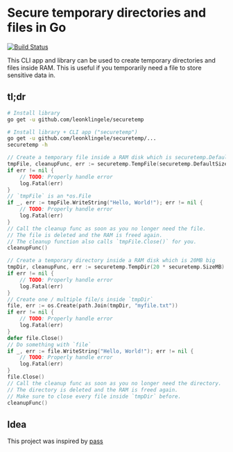# Secure temporary directories and files in Go

[![Build Status](https://travis-ci.org/leonklingele/securetemp.svg?branch=master)](https://travis-ci.org/leonklingele/securetemp)

This CLI app and library can be used to create temporary directories and files inside RAM.
This is useful if you temporarily need a file to store sensitive data in.

## tl;dr

```sh
# Install library
go get -u github.com/leonklingele/securetemp

# Install library + CLI app ("securetemp")
go get -u github.com/leonklingele/securetemp/...
securetemp -h
```

```go
// Create a temporary file inside a RAM disk which is securetemp.DefaultSize big
tmpFile, cleanupFunc, err := securetemp.TempFile(securetemp.DefaultSize)
if err != nil {
	// TODO: Properly handle error
	log.Fatal(err)
}
// `tmpFile` is an *os.File
if _, err := tmpFile.WriteString("Hello, World!"); err != nil {
	// TODO: Properly handle error
	log.Fatal(err)
}
// Call the cleanup func as soon as you no longer need the file.
// The file is deleted and the RAM is freed again.
// The cleanup function also calls `tmpFile.Close()` for you.
cleanupFunc()
```

```go
// Create a temporary directory inside a RAM disk which is 20MB big
tmpDir, cleanupFunc, err := securetemp.TempDir(20 * securetemp.SizeMB)
if err != nil {
	// TODO: Properly handle error
	log.Fatal(err)
}
// Create one / multiple file/s inside `tmpDir`
file, err := os.Create(path.Join(tmpDir, "myfile.txt"))
if err != nil {
	// TODO: Properly handle error
	log.Fatal(err)
}
defer file.Close()
// Do something with `file`
if _, err := file.WriteString("Hello, World!"); err != nil {
	// TODO: Properly handle error
	log.Fatal(err)
}
file.Close()
// Call the cleanup func as soon as you no longer need the directory.
// The directory is deleted and the RAM is freed again.
// Make sure to close every file inside `tmpDir` before.
cleanupFunc()
```

## Idea

This project was inspired by [pass](https://www.passwordstore.org/)
